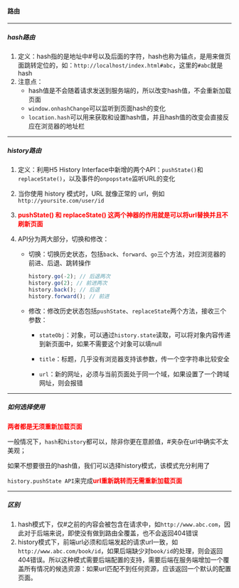 #### 路由

---

##### hash路由

1. 定义：hash指的是地址中#号以及后面的字符，hash也称为锚点，是用来做页面跳转定位的，如：`http://localhost/index.html#abc`，这里的`#abc`就是hash
2. 注意点：
   + hash值是不会随着请求发送到服务端的，所以改变hash值，不会重新加载页面
   + `window.onhashChange`可以监听到页面hash的变化
   + `location.hash`可以用来获取和设置hash值，并且hash值的改变会直接反应在浏览器的地址栏

---

##### history路由

1. 定义：利用H5 History Interface中新增的两个API：`pushState()`和`replaceState()`，以及事件的`onpopstate`监听URL的变化

2. 当你使用 history 模式时，URL 就像正常的 url，例如 `http://yoursite.com/user/id`

3. <font color=red>**pushState() 和 replaceState() 这两个神器的作用就是可以将url替换并且不刷新页面**</font>

4. API分为两大部分，切换和修改：

   + 切换：切换历史状态，包括`back`、`forward`、`go`三个方法，对应浏览器的前进、后退、跳转操作

     ```javascript
     history.go(-2); // 后退两次
     history.go(2); // 前进两次
     history.back(); // 后退
     history.forward(); // 前进
     ```

   + 修改：修改历史状态包括`pushState`、`replaceState`两个方法，接收三个参数：

     + `stateObj`：对象，可以通过`history.state`读取，可以将对象内容传递到新页面中，如果不需要这个对象可以填null

     + `title`：标题，几乎没有浏览器支持该参数，传一个空字符串比较安全

     + `url`：新的网址，必须与当前页面处于同一个域，如果设置了一个跨域网址，则会报错

       

---

##### 如何选择使用

<font color=red>**两者都是无须重新加载页面**</font>

一般情况下，`hash`和`history`都可以，除非你更在意颜值，#夹杂在url中确实不太美观；

如果不想要很丑的hash值，我们可以选择history模式，该模式充分利用了

`history.pushState API`来完成<font color=red>**url重新跳转而无需重新加载页面**</font>

---

##### 区别

1. hash模式下，仅#之前的内容会被包含在请求中，如`http://www.abc.com`，因此对于后端来说，即使没有做到路由全覆盖，也不会返回404错误
2. history模式下，前端url必须和后端发起的请求url一致，如`http://www.abc.com/book/id`，如果后端缺少对`book/id`的处理，则会返回404错误。所以这种模式需要后端配置的支持，需要后端在服务端增加一个覆盖所有情况的候选资源：如果url匹配不到任何资源，应该返回一个默认的配置页面。